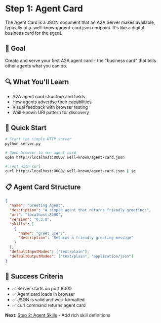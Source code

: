 # Step 1: Agent Card

The Agent Card is a JSON document that an A2A Server makes available, typically at a .well-known/agent-card.json endpoint. It's like a digital business card for the agent.

## 🎯 Goal

Create and serve your first A2A agent card - the "business card" that tells other agents what you can do.

## 🔍 What You'll Learn

- A2A agent card structure and fields
- How agents advertise their capabilities
- Visual feedback with browser testing
- Well-known URI pattern for discovery

## 🚀 Quick Start

```bash
# Start the simple HTTP server
python server.py

# Open browser to see agent card
open http://localhost:8000/.well-known/agent-card.json

# Test with curl
curl http://localhost:8000/.well-known/agent-card.json | jq
```

## 📋 Agent Card Structure

```json
{
  "name": "Greeting Agent",
  "description": "A simple agent that returns friendly greetings",
  "url": "localhost:8000",
  "version": "0.3.0",
  "skills": [
    {
      "name": "greet_users",
      "description": "Returns a friendly greeting message"
    }
  ],
  "defaultInputModes": ["text/plain"],
  "defaultOutputModes": ["text/plain", "application/json"]
}
```

## 🎯 Success Criteria

- ✅ Server starts on port 8000
- ✅ Agent card loads in browser
- ✅ JSON is valid and well-formatted
- ✅ curl command returns agent card

**Next**: [Step 2: Agent Skills](../02_agent_skills/) - Add rich skill definitions
